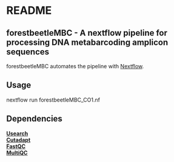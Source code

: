 # README
## forestbeetleMBC - A nextflow pipeline for processing DNA metabarcoding amplicon sequences

forestbeetleMBC automates the pipeline with [Nextflow](https://www.nextflow.io/). 

## Usage
nextflow run forestbeetleMBC_CO1.nf

## Dependencies
**[Usearch](https://www.drive5.com/usearch/)**<br />
**[Cutadapt](https://cutadapt.readthedocs.io/en/stable/index.html)**<br />
**[FastQC](https://www.bioinformatics.babraham.ac.uk/projects/fastqc/)**<br />
**[MultiQC](https://multiqc.info/)**<br />
